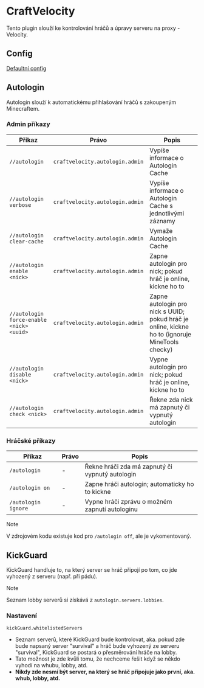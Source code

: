 # CraftVelocity
Tento plugin slouží ke kontrolování hráčů a úpravy serveru na proxy - Velocity.

## Config
[Defaultní config](./-/blob/main/src/main/resources/config.toml)

## Autologin
Autologin slouží k automatickému přihlašování hráčů s zakoupeným Minecraftem.

### Admin příkazy
| Příkaz                                   | Právo | Popis |
|------------------------------------------|---| --- |
| `//autologin`                            | `craftvelocity.autologin.admin` | Vypíše informace o Autologin Cache |
| `//autologin verbose`                    | `craftvelocity.autologin.admin` | Vypíše informace o Autologin Cache s jednotlivými záznamy |
| `//autologin clear-cache`                | `craftvelocity.autologin.admin` | Vymaže Autologin Cache |
| `//autologin enable <nick>`              | `craftvelocity.autologin.admin` | Zapne autologin pro nick; pokud hráč je online, kickne ho to |
| `//autologin force-enable <nick> <uuid>` | `craftvelocity.autologin.admin` | Zapne autologin pro nick s UUID; pokud hráč je online, kickne ho to (ignoruje MineTools checky) |
| `//autologin disable <nick>`             | `craftvelocity.autologin.admin` | Vypne autologin pro nick; pokud hráč je online, kickne ho to |
| `//autologin check <nick>`               | `craftvelocity.autologin.admin` | Řekne zda nick má zapnutý či vypnutý autologin |

### Hráčské příkazy
| Příkaz | Právo | Popis |
| --- |---| --- |
| `/autologin` | - | Řekne hráči zda má zapnutý či vypnutý autologin |
| `/autologin on` | - | Zapne hráči autologin; automaticky ho to kickne |
| `/autologin ignore` | - | Vypne hráči zprávu o možném zapnutí autologinu |

> [!NOTE]
> V zdrojovém kodu existuje kod pro `/autologin off`, ale je vykomentovaný.<br>

## KickGuard
KickGuard handluje to, na který server se hráč připojí po tom, co jde vyhozený z serveru (např. při pádu). 

> [!NOTE]
> Seznam lobby serverů si získává z `autologin.servers.lobbies`.

### Nastavení
`kickGuard.whitelistedServers`
  - Seznam serverů, které KickGuard bude kontrolovat, aka. pokud zde bude napsaný server "survival" a hráč bude vyhozený ze serveru "survival", KickGuard se postará o přesměrování hráče na lobby.
  - Tato možnost je zde kvůli tomu, že nechceme řešit když se někdo vyhodí na whubu, lobby, atd.
  - **Nikdy zde nesmí být server, na který se hráč připojuje jako první, aka. whub, lobby, atd.**